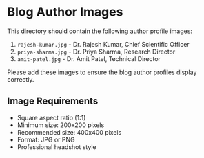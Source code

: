 # Blog Author Images

This directory should contain the following author profile images:

1. `rajesh-kumar.jpg` - Dr. Rajesh Kumar, Chief Scientific Officer
2. `priya-sharma.jpg` - Dr. Priya Sharma, Research Director
3. `amit-patel.jpg` - Dr. Amit Patel, Technical Director

Please add these images to ensure the blog author profiles display correctly.

## Image Requirements

- Square aspect ratio (1:1)
- Minimum size: 200x200 pixels
- Recommended size: 400x400 pixels
- Format: JPG or PNG
- Professional headshot style
